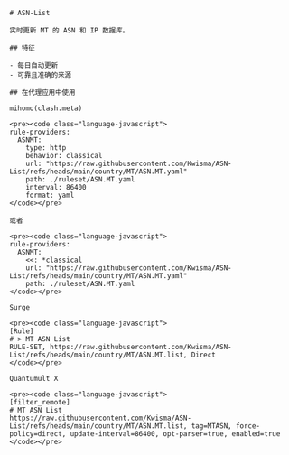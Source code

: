 
    # ASN-List
    
    实时更新 MT 的 ASN 和 IP 数据库。
    
    ## 特征
    
    - 每日自动更新
    - 可靠且准确的来源
    
    ## 在代理应用中使用
    
    mihomo(clash.meta)
   
    <pre><code class="language-javascript">
    rule-providers:
      ASNMT:
        type: http
        behavior: classical
        url: "https://raw.githubusercontent.com/Kwisma/ASN-List/refs/heads/main/country/MT/ASN.MT.yaml"
        path: ./ruleset/ASN.MT.yaml
        interval: 86400
        format: yaml
    </code></pre>

    或者

    <pre><code class="language-javascript">
    rule-providers:
      ASNMT:
        <<: *classical
        url: "https://raw.githubusercontent.com/Kwisma/ASN-List/refs/heads/main/country/MT/ASN.MT.yaml"
        path: ./ruleset/ASN.MT.yaml
    </code></pre>
    
    Surge
    
    <pre><code class="language-javascript">
    [Rule]
    # > MT ASN List
    RULE-SET, https://raw.githubusercontent.com/Kwisma/ASN-List/refs/heads/main/country/MT/ASN.MT.list, Direct
    </code></pre>
    
    Quantumult X
    
    <pre><code class="language-javascript">
    [filter_remote]
    # MT ASN List
    https://raw.githubusercontent.com/Kwisma/ASN-List/refs/heads/main/country/MT/ASN.MT.list, tag=MTASN, force-policy=direct, update-interval=86400, opt-parser=true, enabled=true
    </code></pre>
    